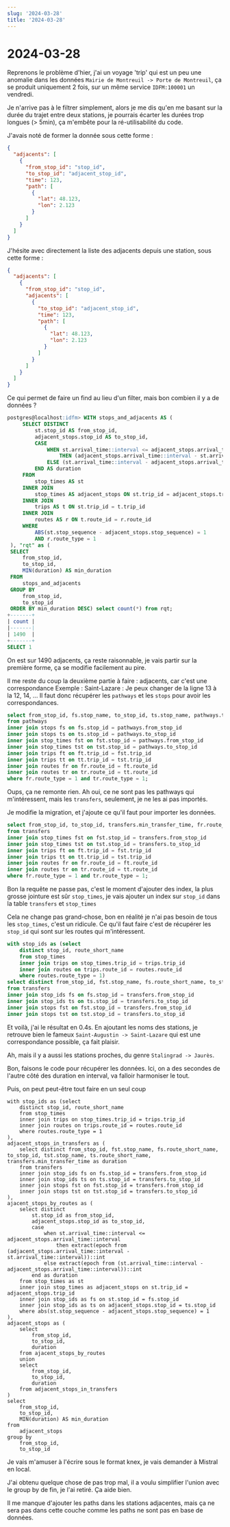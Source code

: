 ```yaml
---
slug: '2024-03-28'
title: '2024-03-28'
---
```


# 2024-03-28

Reprenons le problème d'hier, j'ai un voyage 'trip' qui est un peu une anomalie dans les
données `Mairie de Montreuil -> Porte de Montreuil`, ça se produit uniquement 2 fois, sur un même service `IDFM:100001`
un vendredi.

Je n'arrive pas à le filtrer simplement, alors je me dis qu'en me basant sur la durée du trajet entre deux stations, je
pourrais écarter les durées trop longues (> 5min), ça m'embête pour la ré-utilisabilité du code.

J'avais noté de former la donnée sous cette forme :

```json
{
  "adjacents": [
    {
      "from_stop_id": "stop_id",
      "to_stop_id": "adjacent_stop_id",
      "time": 123,
      "path": [
        {
          "lat": 48.123,
          "lon": 2.123
        }
      ]
    }
  ]
}
```

J'hésite avec directement la liste des adjacents depuis une station, sous cette forme :

```json
{
  "adjacents": [
    {
      "from_stop_id": "stop_id",
      "adjacents": [
        {
          "to_stop_id": "adjacent_stop_id",
          "time": 123,
          "path": [
            {
              "lat": 48.123,
              "lon": 2.123
            }
          ]
        }
      ]
    }
  ]
}
```

Ce qui permet de faire un find au lieu d'un filter, mais bon combien il y a de données ?

```sql
postgres@localhost:idfm> WITH stops_and_adjacents AS (
     SELECT DISTINCT
         st.stop_id AS from_stop_id,
         adjacent_stops.stop_id AS to_stop_id,
         CASE
             WHEN st.arrival_time::interval <= adjacent_stops.arrival_time::interval
                 THEN (adjacent_stops.arrival_time::interval - st.arrival_time::interval)::TEXT
             ELSE (st.arrival_time::interval - adjacent_stops.arrival_time::interval)::TEXT
         END AS duration
     FROM
         stop_times AS st
     INNER JOIN
         stop_times AS adjacent_stops ON st.trip_id = adjacent_stops.trip_id
     INNER JOIN
         trips AS t ON st.trip_id = t.trip_id
     INNER JOIN
         routes AS r ON t.route_id = r.route_id
     WHERE
         ABS(st.stop_sequence - adjacent_stops.stop_sequence) = 1
         AND r.route_type = 1
 ), "rqt" as (
 SELECT
     from_stop_id,
     to_stop_id,
     MIN(duration) AS min_duration
 FROM
     stops_and_adjacents
 GROUP BY
     from_stop_id,
     to_stop_id
 ORDER BY min_duration DESC) select count(*) from rqt;
+-------+
| count |
|-------|
| 1490  |
+-------+
SELECT 1
```

On est sur 1490 adjacents, ça reste raisonnable, je vais partir sur la première forme, ça se modifie facilement au pire.

Il me reste du coup la deuxième partie à faire : adjacents, car c'est une correspondance
Exemple : Saint-Lazare : Je peux changer de la ligne 13 à la 12, 14, …
Il faut donc récupérer les `pathways` et les `stops` pour avoir les correspondances.

```sql
select from_stop_id, fs.stop_name, to_stop_id, ts.stop_name, pathways.traversal_time, fr.route_short_name, tr.route_short_name
from pathways
inner join stops fs on fs.stop_id = pathways.from_stop_id
inner join stops ts on ts.stop_id = pathways.to_stop_id
inner join stop_times fst on fst.stop_id = pathways.from_stop_id
inner join stop_times tst on tst.stop_id = pathways.to_stop_id
inner join trips ft on ft.trip_id = fst.trip_id
inner join trips tt on tt.trip_id = tst.trip_id
inner join routes fr on fr.route_id = ft.route_id
inner join routes tr on tr.route_id = tt.route_id
where fr.route_type = 1 and tr.route_type = 1;
```

Oups, ça ne remonte rien. Ah oui, ce ne sont pas les pathways qui m'intéressent, mais les `transfers`, seulement, je ne
les ai pas importés.

Je modifie la migration, et j'ajoute ce qu'il faut pour importer les données.

```sql
select from_stop_id, to_stop_id, transfers.min_transfer_time, fr.route_short_name, tr.route_short_name
from transfers
inner join stop_times fst on fst.stop_id = transfers.from_stop_id
inner join stop_times tst on tst.stop_id = transfers.to_stop_id
inner join trips ft on ft.trip_id = fst.trip_id
inner join trips tt on tt.trip_id = tst.trip_id
inner join routes fr on fr.route_id = ft.route_id
inner join routes tr on tr.route_id = tt.route_id
where fr.route_type = 1 and tr.route_type = 1;
```

Bon la requête ne passe pas, c'est le moment d'ajouter des index, la plus grosse jointure est sûr `stop_times`, je vais
ajouter un index sur `stop_id` dans la table `transfers` et `stop_times`

Cela ne change pas grand-chose, bon en réalité je n'ai pas besoin de tous les `stop_times`, c'est un ridicule.
Ce qu'il faut faire c'est de récupérer les `stop_id` qui sont sur les routes qui m'intéressent.

```sql
with stop_ids as (select
    distinct stop_id, route_short_name
    from stop_times
    inner join trips on stop_times.trip_id = trips.trip_id
    inner join routes on trips.route_id = routes.route_id
    where routes.route_type = 1)
select distinct from_stop_id, fst.stop_name, fs.route_short_name, to_stop_id, tst.stop_name, ts.route_short_name, transfers.min_transfer_time
from transfers
inner join stop_ids fs on fs.stop_id = transfers.from_stop_id
inner join stop_ids ts on ts.stop_id = transfers.to_stop_id
inner join stops fst on fst.stop_id = transfers.from_stop_id
inner join stops tst on tst.stop_id = transfers.to_stop_id
```

Et voilà, j'ai le résultat en 0.4s. En ajoutant les noms des stations, je retrouve bien le
fameux `Saint-Augustin -> Saint-Lazare` qui est une correspondance possible, ça fait plaisir.

Ah, mais il y a aussi les stations proches, du genre `Stalingrad -> Jaurès`.

Bon, faisons le code pour récupérer les données. Ici, on a des secondes de l'autre côté des duration en interval, va
falloir harmoniser le tout.

Puis, on peut peut-être tout faire en un seul coup

```
with stop_ids as (select
    distinct stop_id, route_short_name
    from stop_times
    inner join trips on stop_times.trip_id = trips.trip_id
    inner join routes on trips.route_id = routes.route_id
    where routes.route_type = 1
),
adjacent_stops_in_transfers as (
    select distinct from_stop_id, fst.stop_name, fs.route_short_name, to_stop_id, tst.stop_name, ts.route_short_name, transfers.min_transfer_time as duration
    from transfers
    inner join stop_ids fs on fs.stop_id = transfers.from_stop_id
    inner join stop_ids ts on ts.stop_id = transfers.to_stop_id
    inner join stops fst on fst.stop_id = transfers.from_stop_id
    inner join stops tst on tst.stop_id = transfers.to_stop_id
),
ajacent_stops_by_routes as (
    select distinct
        st.stop_id as from_stop_id,
        adjacent_stops.stop_id as to_stop_id,
        case
            when st.arrival_time::interval <= adjacent_stops.arrival_time::interval
                then extract(epoch from (adjacent_stops.arrival_time::interval - st.arrival_time::interval))::int
            else extract(epoch from (st.arrival_time::interval - adjacent_stops.arrival_time::interval))::int
        end as duration
    from stop_times as st
    inner join stop_times as adjacent_stops on st.trip_id = adjacent_stops.trip_id
    inner join stop_ids as fs on st.stop_id = fs.stop_id
    inner join stop_ids as ts on adjacent_stops.stop_id = ts.stop_id
    where abs(st.stop_sequence - adjacent_stops.stop_sequence) = 1
),
adjacent_stops as (
    select
        from_stop_id,
        to_stop_id,
        duration
    from ajacent_stops_by_routes
    union
    select
        from_stop_id,
        to_stop_id,
        duration
    from adjacent_stops_in_transfers
)
select
    from_stop_id,
    to_stop_id,
    MIN(duration) AS min_duration
from
    adjacent_stops
group by
    from_stop_id,
    to_stop_id
```

Je vais m'amuser à l'écrire sous le format knex, je vais demander à Mistral en local.

J'ai obtenu quelque chose de pas trop mal, il a voulu simplifier l'union avec le group by de fin, je l'ai retiré. Ça
aide bien.

Il me manque d'ajouter les paths dans les stations adjacentes, mais ça ne sera pas dans cette couche comme les paths ne
sont pas en base de données.
